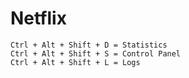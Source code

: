 # Netflix

```text
Ctrl + Alt + Shift + D = Statistics
Ctrl + Alt + Shift + S = Control Panel
Ctrl + Alt + Shift + L = Logs
```
